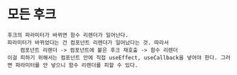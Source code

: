 # 모든 후크
    후크의 파라미터가 바뀌면 함수 리렌더가 일어난다.
    파라미터가 바뀌었다는 건 컴포넌트 리렌더가 일어났다는 것. 따라서
        컴포넌트 리렌더 -> 컴포넌트에 붙은 후크 재호출 -> 함수 리렌더
    이걸 피하기 위해서는 컴포넌트 안에 직접 useEffect, useCallback을 넣어야 한다. 그러면 파라미터를 안 넣으니 함수 리렌더를 피할 수 있다.

